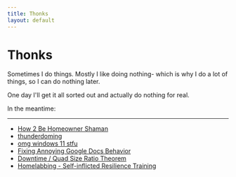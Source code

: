 ```yaml
---
title: Thonks
layout: default
---
```


# Thonks

Sometimes I do things. Mostly I like doing nothing- 
which is why I do a lot of things, so I can do nothing later.

One day I'll get it all sorted out and actually do nothing for real.

In the meantime:

---
- [How 2 Be Homeowner Shaman](new-home.md)
- [thunderdoming](td.md)
- [omg windows 11 stfu](windows-stfu.md)
- [Fixing Annoying Google Docs Behavior](googledocs.md)
- [Downtime / Quad Size Ratio Theorem](maintenance-window-optimizing.md)
- [Homelabbing - Self-inflicted Resilience Training](homelab.md)


